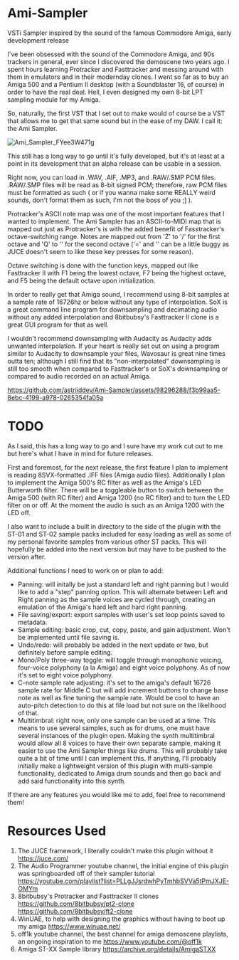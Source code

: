 # Ami-Sampler
VSTi Sampler inspired by the sound of the famous Commodore Amiga, early development release

I've been obsessed with the sound of the Commodore Amiga, and 90s trackers in general, ever since I discovered 
the demoscene two years ago. I spent hours learning Protracker and Fasttracker and messing around with them in
emulators and in their modernday clones. I went so far as to buy an Amiga 500 and a Pentium II desktop (with a
Soundblaster 16, of course) in order to have the real deal. Hell, I even designed my own 8-bit LPT sampling
module for my Amiga.

So, naturally, the first VST that I set out to make would of course be a VST that allows me to get that same sound
but in the ease of my DAW. I call it: the Ami Sampler.

![Ami_Sampler_FYee3W471g](https://github.com/astriiddev/Ami-Sampler/assets/98296288/d1cfa2bc-cb25-4aa8-b42f-892287b48d68)

This still has a long way to go until it's fully developed, but it's at least at a point in its development that
an alpha release can be usable in a session.

Right now, you can load in .WAV, .AIF, .MP3, and .RAW/.SMP PCM files. .RAW/.SMP files will be read as 8-bit signed 
PCM; therefore, raw PCM files must be formatted as such ( or if you wanna make some REALLY weird sounds, don't
format them as such, I'm not the boss of you ;] ).

Protracker's ASCII note map was one of the most important features that I wanted to implement. The Ami Sampler
has an ASCII-to-MIDI map that is mapped out just as Protracker's is with the added benefit of Fasstracker's
octave-switching range. Notes are mapped out from 'Z' to '/' for the first octave and 'Q' to '\' for the 
second octave ('=' and '\' can be a little buggy as JUCE doesn't seem to like these key presses for some reason).

Octave switching is done with the function keys, mapped out like Fasttracker II with F1 being the lowest octave,
F7 being the highest octave, and F5 being the default octave upon initialization.

In order to really get that Amiga sound, I recommend using 8-bit samples at a sample rate of 16726hz or below
without any type of interpolation. SoX is a great command line program for downsampling and decimating audio
without any added interpolation and 8bitbubsy's Fasttracker II clone is a great GUI program for that as well.

I wouldn't recommend downsampling with Audacity as Audacity adds unwanted interpolation. If your heart is 
really set out on using a program similar to Audacity to downsample your files, Wavosaur is great nine times
outta ten; although I still find that its "non-interpolated" downsampling is still too smooth when compared 
to Fasttracker's or SoX's downsampling or compared to audio recorded on an actual Amiga.

https://github.com/astriiddev/Ami-Sampler/assets/98296288/f3b99aa5-8ebc-4199-a978-0265354fa05a

# TODO

As I said, this has a long way to go and I sure have my work cut out to me but here's what I have in mind for
future releases.

First and foremost, for the next release, the first feature I plan to implement is reading 8SVX-formatted
.IFF files (Amiga audio files). Additionally I plan to implement the Amiga 500's RC filter as well as the
Amiga's LED Butterworth filter. There will be a toggleable button to switch between the Amiga 500 (with RC
filter) and Amiga 1200 (no RC filter) and to turn the LED filter on or off. At the moment the audio is
such as an Amiga 1200 with the LED off.

I also want to include a built in directory to the side of the plugin with the ST-01 and ST-02 sample packs
included for easy loading as well as some of my personal favorite samples from various other ST packs. This
will hopefully be added into the next version but may have to be pushed to the version after.

Additional functions I need to work on or plan to add:
- Panning: will initally be just a standard left and right panning but I would like to add a "step" panning 
  option. This will alternate between Left and Right panning as the sample voices are cycled through, creating
  an emulation of the Amiga's hard left and hard right panning.
- File saving/export: export samples with user's set loop points saved to metadata.
- Sample editing: basic crop, cut, copy, paste, and gain adjustment. Won't be implemented until file saving is.
- Undo/redo: will probably be added in the next update or two, but definitely before sample editing.
- Mono/Poly three-way toggle: will toggle through monophonic voicing, four-voice polyphony (a la Amiga) and
  eight voice polyphony. As of now it's set to eight voice polyphony.
- C-note sample rate adjusting: it's set to the amiga's default 16726 sample rate for Middle C but will add
  increment buttons to change base note as well as fine tuning the sample rate. Would be cool to have an
  auto-pitch detection to do this at file load but not sure on the likelihood of that.
- Multitimbral: right now, only one sample can be used at a time. This means to use several samples, such as
  for drums, one must have several instances of the plugin open. Making the synth multitimbral would allow 
  all 8 voices to have their own separate sample, making it easier to use the Ami Sampler things like drums.
  This will probably take quite a bit of time until I can implement this. If anything, I'll probably initially
  make a lightweight version of this plugin with multi-sample functionality, dedicated to Amiga drum sounds
  and then go back and add said functionality into this synth.
  
If there are any features you would like me to add, feel free to recommend them!

# Resources Used
1) The JUCE framework, I literally couldn't make this plugin without it https://juce.com/
2) The Audio Programmer youtube channel, the initial engine of this plugin was springboarded off of their
   sampler tutorial https://youtube.com/playlist?list=PLLgJJsrdwhPyTmhbSVVa5tPmJXJE-OMYm
3) 8bitbubsy's Protracker and Fasttracker II clones https://github.com/8bitbubsy/pt2-clone https://github.com/8bitbubsy/ft2-clone 
4) WinUAE, to help with designing the graphics without having to boot up my amiga https://www.winuae.net/
5) off1k youtube channel, the best channel for amiga demoscene playlists, an ongoing inspiration to me https://www.youtube.com/@off1k
6) Amiga ST-XX Sample library https://archive.org/details/AmigaSTXX
